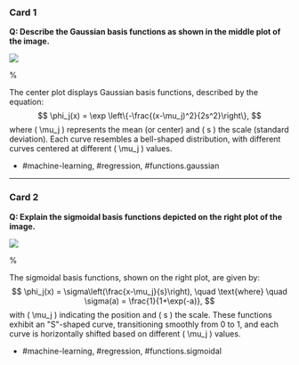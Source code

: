 ### Card 1

**Q: Describe the Gaussian basis functions as shown in the middle plot of the image.**

![](https://cdn.mathpix.com/cropped/2024_05_26_e13468588350511df9e7g-1.jpg?height=438&width=1486&top_left_y=234&top_left_x=134)

%

The center plot displays Gaussian basis functions, described by the equation:
$$
\phi_j(x) = \exp \left\{-\frac{(x-\mu_j)^2}{2s^2}\right\},
$$
where \( \mu_j \) represents the mean (or center) and \( s \) the scale (standard deviation). Each curve resembles a bell-shaped distribution, with different curves centered at different \( \mu_j \) values.

- #machine-learning, #regression, #functions.gaussian

---

### Card 2

**Q: Explain the sigmoidal basis functions depicted on the right plot of the image.**

![](https://cdn.mathpix.com/cropped/2024_05_26_e13468588350511df9e7g-1.jpg?height=438&width=1486&top_left_y=234&top_left_x=134)

%

The sigmoidal basis functions, shown on the right plot, are given by:
$$
\phi_j(x) = \sigma\left(\frac{x-\mu_j}{s}\right), \quad \text{where} \quad \sigma(a) = \frac{1}{1+\exp(-a)},
$$
with \( \mu_j \) indicating the position and \( s \) the scale. These functions exhibit an "S"-shaped curve, transitioning smoothly from 0 to 1, and each curve is horizontally shifted based on different \( \mu_j \) values.

- #machine-learning, #regression, #functions.sigmoidal